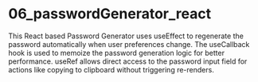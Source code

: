 # 06_passwordGenerator_react
This React based Password Generator uses useEffect to regenerate the password automatically when user preferences change. The useCallback hook is used to memoize the password generation logic for better performance. useRef allows direct access to the password input field for actions like copying to clipboard without triggering re-renders.
